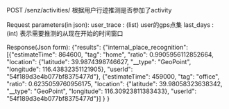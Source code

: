 POST  /senz/activities/    根据用户行迹推测是否参加了activity

Request parameters(in json):
user_trace : (list) user的gps点集
last_days : (int) 表示需要推测的从现在开始的时间窗口

Response(Json form):
{"results":
    {"internal_place_recognition":
        [{"estimateTime": 864600, "tag": "home", "ratio": 0.9905956112852664,
          "location": {"latitude": 39.9874398746627, "__type": "GeoPoint", "longitude": 116.43832351121905},
          "userId": "54f189d3e4b077bf8375477d"},
        {"estimateTime": 459000, "tag": "office", "ratio": 0.6235059760956175,
          "location": {"latitude": 39.98058323638342, "__type": "GeoPoint", "longitude": 116.30923811383433},
          "userId": "54f189d3e4b077bf8375477d"}]
     }
}
